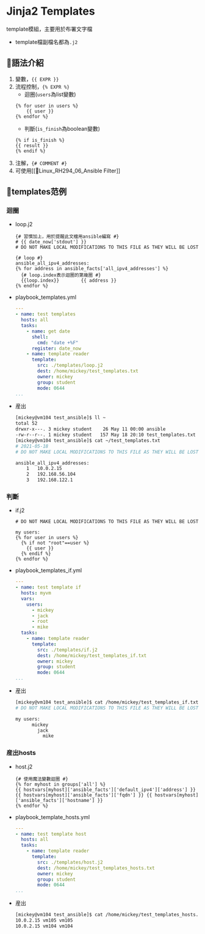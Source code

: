 # Jinja2 Templates
template模組，主要用於布署文字檔
- template檔副檔名都為`.j2`

## 🐧語法介紹
1. 變數，`{{ EXPR }}`
2. 流程控制，`{% EXPR %}`
	- 迴圈(`users`為list變數)
	```j2
	{% for user in users %}
		{{ user }}
	{% endfor %}
	```
	- 判斷(`is_finish`為boolean變數)
	```j2
	{% if is_finish %}
	{{ result }}
	{% endif %}
	```
3. 注解，`{# COMMENT #}`
4. 可使用[[🐧Linux_RH294_06_Ansible Filter]]

## 🐧templates范例
### 迴圈
- loop.j2
	```j2
	{# 習慣加上，用於提醒此文檔用ansible編寫 #}
	# {{ date_now['stdout'] }}
	# DO NOT MAKE LOCAL MODIFICATIONS TO THIS FILE AS THEY WILL BE LOST

	{# loop #}
	ansible_all_ipv4_addresses:
	{% for address in ansible_facts['all_ipv4_addresses'] %}
	  {# loop.index表示迴圈的第幾圈 #}
	  {{loop.index}}        {{ address }}
	{% endfor %}
	```
- playbook_templates.yml
	```yaml
	---
	- name: test templates
	  hosts: all
	  tasks:
		- name: get date
		  shell:
			cmd: "date +%F"
		  register: date_now
		- name: template reader
		  template:
			src: ./templates/loop.j2
			dest: /home/mickey/test_templates.txt
			owner: mickey
			group: student
			mode: 0644
	...
	```
- 産出
	```bash
	[mickey@vm104 test_ansible]$ ll ~
	total 52
	drwxr-x---. 3 mickey student    26 May 11 00:00 ansible
	-rw-r--r--. 1 mickey student   157 May 18 20:10 test_templates.txt
	[mickey@vm104 test_ansible]$ cat ~/test_templates.txt
	# 2021-05-18
	# DO NOT MAKE LOCAL MODIFICATIONS TO THIS FILE AS THEY WILL BE LOST

	ansible_all_ipv4_addresses:
		1   10.0.2.15
		2   192.168.56.104
		3   192.168.122.1
	```

### 判斷
- if.j2
	```j2
	# DO NOT MAKE LOCAL MODIFICATIONS TO THIS FILE AS THEY WILL BE LOST

	my users:
	{% for user in users %}
	  {% if not "root"==user %}
		{{ user }}
	  {% endif %}
	{% endfor %}
	```
- playbook_templates_if.yml
	```yaml
	---
	- name: test template if
	  hosts: myvm
	  vars:
		users:
		  - mickey
		  - jack
		  - root
		  - mike
	  tasks:
		- name: template reader
		  template:
			src: ./templates/if.j2
			dest: /home/mickey/test_templates_if.txt
			owner: mickey
			group: student
			mode: 0644
	...
	```
- 産出
	```bash
	[mickey@vm104 test_ansible]$ cat /home/mickey/test_templates_if.txt
	# DO NOT MAKE LOCAL MODIFICATIONS TO THIS FILE AS THEY WILL BE LOST

	my users:
		  mickey
			jack
			  mike
	```

### 産出hosts
- host.j2
	```j2
	{# 使用魔法變數迴圈 #}
	{% for myhost in groups['all'] %}
	{{ hostvars[myhost]['ansible_facts']['default_ipv4']['address'] }} {{ hostvars[myhost]['ansible_facts']['fqdn'] }} {{ hostvars[myhost]['ansible_facts']['hostname'] }}
	{% endfor %}
	```
- playbook_template_hosts.yml
	```yaml
	---
	- name: test template host
	  hosts: all
	  tasks:
		- name: template reader
		  template:
			src: ./templates/host.j2
			dest: /home/mickey/test_templates_hosts.txt
			owner: mickey
			group: student
			mode: 0644
	...
	```
- 産出
	```bash
	[mickey@vm104 test_ansible]$ cat /home/mickey/test_templates_hosts.txt
	10.0.2.15 vm105 vm105
	10.0.2.15 vm104 vm104
	```
